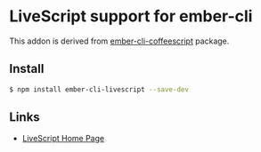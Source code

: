LiveScript support for ember-cli
================================

This addon is derived from [ember-cli-coffeescript](https://github.com/kimroen/ember-cli-coffeescript)
package.

Install
-------

```bash
$ npm install ember-cli-livescript --save-dev
```

Links
-----

* [LiveScript Home Page](http://livescript.net/)
